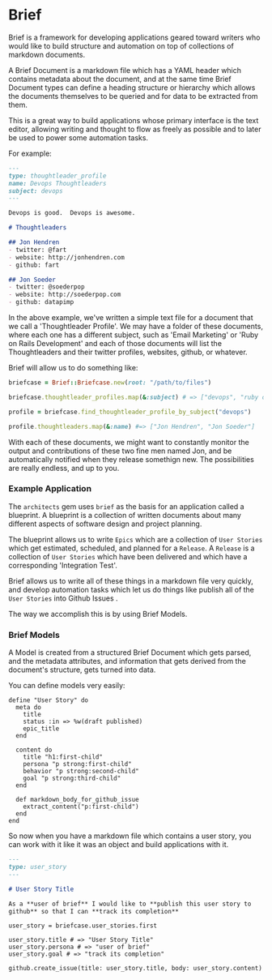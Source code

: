 # Brief

Brief is a framework for developing applications geared toward 
writers who would like to build structure and automation on top of 
collections of markdown documents.

A Brief Document is a markdown file which has a YAML header which
contains metadata about the document, and at the same time Brief
Document types can define a heading structure or hierarchy which allows
the documents themselves to be queried and for data to be extracted from
them.

This is a great way to build applications whose primary interface is the
text editor, allowing writing and thought to flow as freely as possible
and to later be used to power some automation tasks.

For example:

```markdown
---
type: thoughtleader_profile 
name: Devops Thoughtleaders 
subject: devops
---

Devops is good.  Devops is awesome.

# Thoughtleaders

## Jon Hendren
- twitter: @fart
- website: http://jonhendren.com
- github: fart 

## Jon Soeder
- twitter: @soederpop
- website: http://soederpop.com
- github: datapimp
```

In the above example, we've written a simple text file for a document
that we call a 'Thoughtleader Profile'.  We may have a folder of these
documents, where each one has a different subject, such as 'Email
Marketing' or 'Ruby on Rails Development' and each of those documents
will list the Thoughtleaders and their twitter profiles, websites,
github, or whatever.

Brief will allow us to do something like:

```ruby
briefcase = Brief::Briefcase.new(root: "/path/to/files")

briefcase.thoughtleader_profiles.map(&:subject) # => ["devops", "ruby on rails", "e-mail marketing"]

profile = briefcase.find_thoughtleader_profile_by_subject("devops")

profile.thoughtleaders.map(&:name) #=> ["Jon Hendren", "Jon Soeder"]
```

With each of these documents, we might want to constantly monitor the output and contributions of these two fine men named Jon, and be
automatically notified when they release somethign new.  The possibilities are really endless, and up to you.

### Example Application

The `architects` gem uses `brief` as the basis for an application called
a blueprint.  A blueprint is a collection of written documents about
many different aspects of software design and project planning. 

The blueprint allows us to write `Epics` which are a collection of `User
Stories` which get estimated, scheduled, and planned for a `Release`.  A
`Release` is a collection of `User Stories` which have been delivered
and which have a corresponding 'Integration Test'.

Brief allows us to write all of these things in a markdown file very
quickly, and develop automation tasks which let us do things like
publish all of the `User Stories` into Github Issues .

The way we accomplish this is by using Brief Models.

### Brief Models

A Model is created from a structured Brief Document which gets parsed,
and the metadata attributes, and information that gets
derived from the document's structure, gets turned into data.

You can define models very easily:

```
define "User Story" do
  meta do
    title
    status :in => %w(draft published)
    epic_title
  end

  content do
    title "h1:first-child"
    persona "p strong:first-child"
    behavior "p strong:second-child"
    goal "p strong:third-child"
  end
  
  def markdown_body_for_github_issue
    extract_content("p:first-child")
  end
end
```

So now when you have a markdown file which contains a user story, you
can work with it like it was an object and build applications with it.

```markdown
---
type: user_story
---

# User Story Title

As a **user of brief** I would like to **publish this user story to
github** so that I can **track its completion**
```

```
user_story = briefcase.user_stories.first

user_story.title # => "User Story Title"
user_story.persona # => "user of brief"
user_story.goal # => "track its completion"

github.create_issue(title: user_story.title, body: user_story.content) 
```
